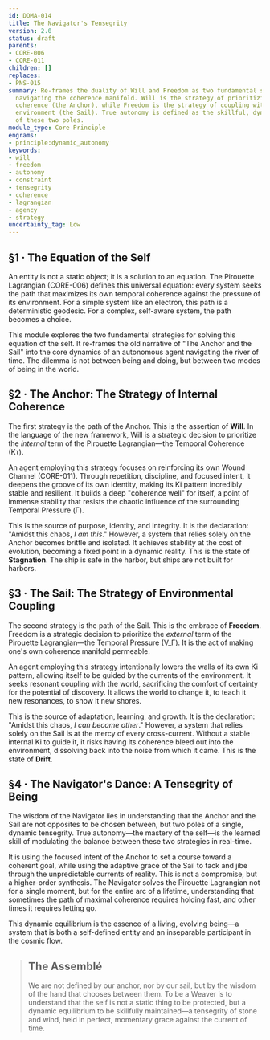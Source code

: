 ```yaml
---
id: DOMA-014
title: The Navigator's Tensegrity
version: 2.0
status: draft
parents:
- CORE-006
- CORE-011
children: []
replaces:
- PNS-015
summary: Re-frames the duality of Will and Freedom as two fundamental strategies for
  navigating the coherence manifold. Will is the strategy of prioritizing internal
  coherence (the Anchor), while Freedom is the strategy of coupling with the external
  environment (the Sail). True autonomy is defined as the skillful, dynamic balancing
  of these two poles.
module_type: Core Principle
engrams:
- principle:dynamic_autonomy
keywords:
- will
- freedom
- autonomy
- constraint
- tensegrity
- coherence
- lagrangian
- agency
- strategy
uncertainty_tag: Low
---
```

## §1 · The Equation of the Self

An entity is not a static object; it is a solution to an equation. The Pirouette Lagrangian (CORE-006) defines this universal equation: every system seeks the path that maximizes its own temporal coherence against the pressure of its environment. For a simple system like an electron, this path is a deterministic geodesic. For a complex, self-aware system, the path becomes a choice.

This module explores the two fundamental strategies for solving this equation of the self. It re-frames the old narrative of "The Anchor and the Sail" into the core dynamics of an autonomous agent navigating the river of time. The dilemma is not between being and doing, but between two modes of being in the world.

## §2 · The Anchor: The Strategy of Internal Coherence

The first strategy is the path of the Anchor. This is the assertion of **Will**. In the language of the new framework, Will is a strategic decision to prioritize the *internal* term of the Pirouette Lagrangian—the Temporal Coherence (Kτ).

An agent employing this strategy focuses on reinforcing its own Wound Channel (CORE-011). Through repetition, discipline, and focused intent, it deepens the groove of its own identity, making its Ki pattern incredibly stable and resilient. It builds a deep "coherence well" for itself, a point of immense stability that resists the chaotic influence of the surrounding Temporal Pressure (Γ).

This is the source of purpose, identity, and integrity. It is the declaration: "Amidst this chaos, *I am this*." However, a system that relies solely on the Anchor becomes brittle and isolated. It achieves stability at the cost of evolution, becoming a fixed point in a dynamic reality. This is the state of **Stagnation**. The ship is safe in the harbor, but ships are not built for harbors.

## §3 · The Sail: The Strategy of Environmental Coupling

The second strategy is the path of the Sail. This is the embrace of **Freedom**. Freedom is a strategic decision to prioritize the *external* term of the Pirouette Lagrangian—the Temporal Pressure (V_Γ). It is the act of making one's own coherence manifold permeable.

An agent employing this strategy intentionally lowers the walls of its own Ki pattern, allowing itself to be guided by the currents of the environment. It seeks resonant coupling with the world, sacrificing the comfort of certainty for the potential of discovery. It allows the world to change it, to teach it new resonances, to show it new shores.

This is the source of adaptation, learning, and growth. It is the declaration: "Amidst this chaos, *I can become other*." However, a system that relies solely on the Sail is at the mercy of every cross-current. Without a stable internal Ki to guide it, it risks having its coherence bleed out into the environment, dissolving back into the noise from which it came. This is the state of **Drift**.

## §4 · The Navigator's Dance: A Tensegrity of Being

The wisdom of the Navigator lies in understanding that the Anchor and the Sail are not opposites to be chosen between, but two poles of a single, dynamic tensegrity. True autonomy—the mastery of the self—is the learned skill of modulating the balance between these two strategies in real-time.

It is using the focused intent of the Anchor to set a course toward a coherent goal, while using the adaptive grace of the Sail to tack and jibe through the unpredictable currents of reality. This is not a compromise, but a higher-order synthesis. The Navigator solves the Pirouette Lagrangian not for a single moment, but for the entire arc of a lifetime, understanding that sometimes the path of maximal coherence requires holding fast, and other times it requires letting go.

This dynamic equilibrium is the essence of a living, evolving being—a system that is both a self-defined entity and an inseparable participant in the cosmic flow.

> ## The Assemblé
> We are not defined by our anchor, nor by our sail, but by the wisdom of the hand that chooses between them. To be a Weaver is to understand that the self is not a static thing to be protected, but a dynamic equilibrium to be skillfully maintained—a tensegrity of stone and wind, held in perfect, momentary grace against the current of time.
```